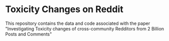 # Toxicity Changes on Reddit
This repository contains the data and code associated with the paper "Investigating Toxicity changes of cross-community Redditors from 2 Billion Posts and Comments"
